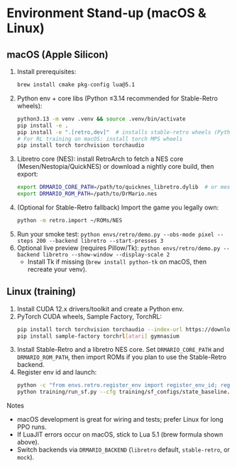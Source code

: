 # Environment Stand-up (macOS & Linux)

## macOS (Apple Silicon)
1. Install prerequisites:
   ```bash
   brew install cmake pkg-config lua@5.1
   ```
2. Python env + core libs (Python ≤3.14 recommended for Stable-Retro wheels):
   ```bash
   python3.13 -m venv .venv && source .venv/bin/activate
   pip install -e .
   pip install -e ".[retro,dev]"  # installs stable-retro wheels (Python ≤3.14)
   # For RL training on macOS: install torch MPS wheels
   pip install torch torchvision torchaudio
   ```
3. Libretro core (NES): install RetroArch to fetch a NES core (Mesen/Nestopia/QuickNES) or download a nightly core build, then export:
   ```bash
   export DRMARIO_CORE_PATH=/path/to/quicknes_libretro.dylib  # or mesen_libretro.dylib
   export DRMARIO_ROM_PATH=/path/to/DrMario.nes
   ```
4. (Optional for Stable-Retro fallback) Import the game you legally own:
   ```bash
   python -m retro.import ~/ROMs/NES
   ```
5. Run your smoke test: `python envs/retro/demo.py --obs-mode pixel --steps 200 --backend libretro --start-presses 3`
6. Optional live preview (requires Pillow/Tk): `python envs/retro/demo.py --backend libretro --show-window --display-scale 2`
   - Install Tk if missing (`brew install python-tk` on macOS, then recreate your venv).

## Linux (training)
1. Install CUDA 12.x drivers/toolkit and create a Python env.
2. PyTorch CUDA wheels, Sample Factory, TorchRL:
   ```bash
   pip install torch torchvision torchaudio --index-url https://download.pytorch.org/whl/cu121
   pip install sample-factory torchrl[atari] gymnasium
   ```
3. Install Stable-Retro and a libretro NES core. Set `DRMARIO_CORE_PATH` and `DRMARIO_ROM_PATH`, then import ROMs if you plan to use the Stable-Retro backend.
4. Register env id and launch:
   ```bash
   python -c "from envs.retro.register_env import register_env_id; register_env_id(); print('OK')"
   python training/run_sf.py --cfg training/sf_configs/state_baseline.yaml
   ```

Notes
- macOS development is great for wiring and tests; prefer Linux for long PPO runs.
- If LuaJIT errors occur on macOS, stick to Lua 5.1 (brew formula shown above).
- Switch backends via `DRMARIO_BACKEND` (`libretro` default, `stable-retro`, or `mock`).
